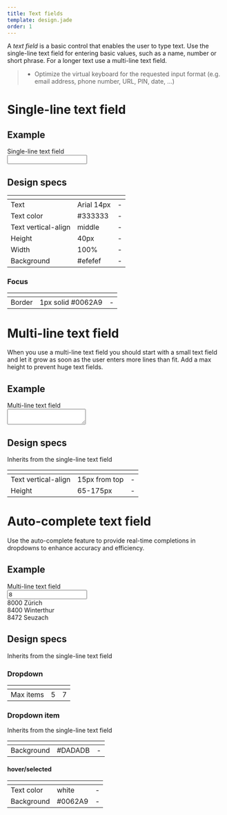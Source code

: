 ```yaml
---
title: Text fields
template: design.jade
order: 1
---
```


A *text field* is a basic control that enables the user to type text. Use the single-line text field for entering basic values, such as a name, number or short phrase. For a longer text use a multi-line text field.

> - Optimize the virtual keyboard for the requested input format (e.g. email address, phone number, URL, PIN, date, ...)

<!--
## Character counter

To be defined
-->

# Single-line text field

## Example

<div class="form">
  <div class="form__group">
    <label class="form__group__label">Single-line text field</label>
    <div class="form__group__control">
      <input type="text" class="control control--input"/>
    </div>
  </div>
</div>

## Design specs

|    | <i class="icon icon--mobile" ></i> | <i class="icon icon--desktop" ></i> |
| -- | -- | -- |
| Text | <div class="table__item__info__content__label" ><i class="icon icon--mobile" ></i></div> Arial 14px | <div class="table__item__info__content__label" ><i class="icon icon--desktop" ></i></div> - |
| Text color | <div class="table__item__info__content__label" ><i class="icon icon--mobile" ></i></div> #333333 | <div class="table__item__info__content__label" ><i class="icon icon--desktop" ></i></div> - |
| Text vertical-align | <div class="table__item__info__content__label" ><i class="icon icon--mobile" ></i></div> middle | <div class="table__item__info__content__label" ><i class="icon icon--desktop" ></i></div> - |
| Height | <div class="table__item__info__content__label" ><i class="icon icon--mobile" ></i></div> 40px | <div class="table__item__info__content__label" ><i class="icon icon--desktop" ></i></div> - |
| Width | <div class="table__item__info__content__label" ><i class="icon icon--mobile" ></i></div> 100% | <div class="table__item__info__content__label" ><i class="icon icon--desktop" ></i></div> - |
| Background | <div class="table__item__info__content__label" ><i class="icon icon--mobile" ></i></div> #efefef | <div class="table__item__info__content__label" ><i class="icon icon--desktop" ></i></div>- |

### Focus

|    | <i class="icon icon--mobile" ></i> | <i class="icon icon--desktop" ></i> |
| -- | -- | -- |
| Border | <div class="table__item__info__content__label" ><i class="icon icon--mobile" ></i></div> 1px solid #0062A9 | <div class="table__item__info__content__label" ><i class="icon icon--desktop" ></i></div> - |

# Multi-line text field

When you use a multi-line text field you should start with a small text field and let it grow
as soon as the user enters more lines than fit. Add a max height to prevent huge text fields.

## Example

<div class="form">
  <div class="form__group">
    <label class="form__group__label">Multi-line text field</label>
    <div class="form__group__control">
      <textarea type="text" class="control control--textarea"></textarea>
    </div>
  </div>
</div>

## Design specs

Inherits from the single-line text field

|    | <i class="icon icon--mobile" ></i> | <i class="icon icon--desktop" ></i> |
| -- | -- | -- |
| Text vertical-align | <div class="table__item__info__content__label" ><i class="icon icon--mobile" ></i></div> 15px from top | <div class="table__item__info__content__label" ><i class="icon icon--desktop" ></i></div> - |
| Height | <div class="table__item__info__content__label" ><i class="icon icon--mobile" ></i></div> 65-175px | <div class="table__item__info__content__label" ><i class="icon icon--desktop" ></i></div> - |


# Auto-complete text field

Use the auto-complete feature to provide real-time completions in dropdowns to enhance
accuracy and efficiency.

## Example

<div class="form">
  <div class="form__group">
    <label class="form__group__label">Multi-line text field</label>
    <div class="form__group__control">
      <div class="autocomplete">
        <input type="text" value="8" class="control control--input"/>
        <div style="position: relative;" class="autocomplete-container">
          <div class="autocomplete-item">8000 Zürich</div>
          <div class="autocomplete-item autocomplete-item--selected">8400 Winterthur</div>
          <div class="autocomplete-item">8472 Seuzach</div>
        </div>
      </div>
    </div>
  </div>
</div>

## Design specs

Inherits from the single-line text field

### Dropdown

|    | <i class="icon icon--mobile" ></i> | <i class="icon icon--desktop" ></i> |
| -- | -- | -- |
| Max items | <div class="table__item__info__content__label" ><i class="icon icon--mobile" ></i></div> 5 | <div class="table__item__info__content__label" ><i class="icon icon--desktop" ></i></div> 7 |

### Dropdown item

Inherits from the single-line text field

|    | <i class="icon icon--mobile" ></i> | <i class="icon icon--desktop" ></i> |
| -- | -- | -- |
| Background | <div class="table__item__info__content__label" ><i class="icon icon--mobile" ></i></div> #DADADB | <div class="table__item__info__content__label" ><i class="icon icon--desktop" ></i></div> - |

#### hover/selected

|    | <i class="icon icon--mobile" ></i> | <i class="icon icon--desktop" ></i> |
| -- | -- | -- |
| Text color | <div class="table__item__info__content__label" ><i class="icon icon--mobile" ></i></div> white | <div class="table__item__info__content__label" ><i class="icon icon--desktop" ></i></div> - |
| Background | <div class="table__item__info__content__label" ><i class="icon icon--mobile" ></i></div> #0062A9 | <div class="table__item__info__content__label" ><i class="icon icon--desktop" ></i></div> - |
